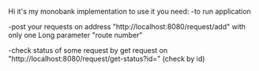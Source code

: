 Hi it's my monobank implementation to use it you need:
 -to run application
 
 -post your requests on address "http://localhost:8080/request/add"
  with only one Long parameter "route number"
  
 -check status of some request by get request 
 on "http://localhost:8080/request/get-status?id=" 
 (check by id)
 

